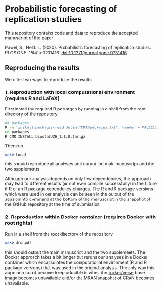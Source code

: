 # Probabilistic forecasting of replication studies

This repository contains code and data to reproduce the accepted manuscript of
the paper

Pawel, S., Held. L. (2020). Probabilistic forecasting of replication studies.
PLOS ONE. 15(4):e0231416.
[doi:10.1371/journal.pone.0231416](https://doi.org/10.1371/journal.pone.0231416)

## Reproducing the results

We offer two ways to reproduce the results

### 1. Reproduction with local computational environment (requires R and LaTeX)

First install the required R packages by running in a shell from the root
directory of the repository

``` sh
## packages
R -e 'install.packages(read.delim("CRANpackages.txt", header = FALSE)[,1])'
cd packages
R CMD INSTALL biostatUZH_1.8.0.tar.gz
```

Then run

``` sh
make local
```

this should reproduce all analyses and output the main manuscript and the two
supplements.

Although our analysis depends on only few dependencies, this approach may lead
to different results (or not even compile successfully) in the future if R or an
R package dependency changes. The R and R package versions which were used in
our analysis can be seen in the output of the sessionInfo command at the bottom
of the manuscript in the snapshot of the GitHub repository at the time of
submission.

### 2. Reproduction within Docker container (requires Docker with root rights)

Run in a shell from the root directory of the repository

``` sh
make drunpdf
```

this should output the main manuscript and the two supplements. The Docker
approach takes a bit longer but reruns our analyses in a Docker container which
encapsulates the computational environment (R and R package versions) that was
used in the original analysis. The only way this approach could become
irreproducible is when the [rocker/verse](https://hub.docker.com/r/rocker/verse)
base image becomes unavailable and/or the MRAN snapshot of CRAN becomes
unavailable.

